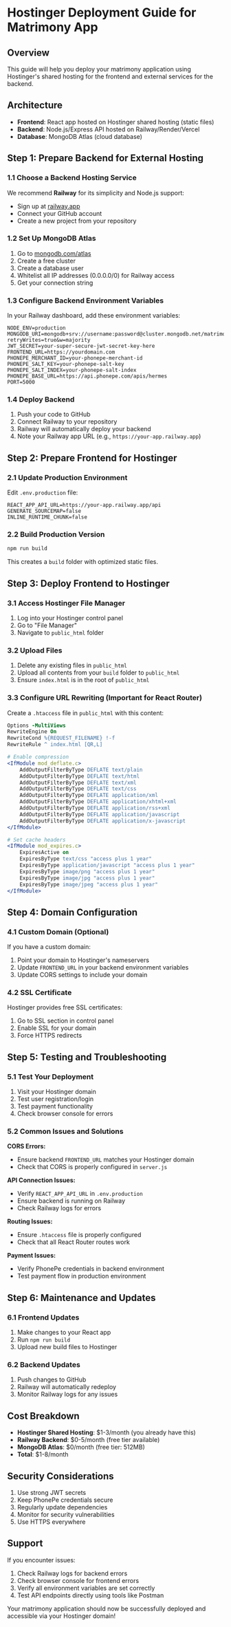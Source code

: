 # Hostinger Deployment Guide for Matrimony App

## Overview
This guide will help you deploy your matrimony application using Hostinger's shared hosting for the frontend and external services for the backend.

## Architecture
- **Frontend**: React app hosted on Hostinger shared hosting (static files)
- **Backend**: Node.js/Express API hosted on Railway/Render/Vercel
- **Database**: MongoDB Atlas (cloud database)

## Step 1: Prepare Backend for External Hosting

### 1.1 Choose a Backend Hosting Service
We recommend **Railway** for its simplicity and Node.js support:
- Sign up at [railway.app](https://railway.app)
- Connect your GitHub account
- Create a new project from your repository

### 1.2 Set Up MongoDB Atlas
1. Go to [mongodb.com/atlas](https://mongodb.com/atlas)
2. Create a free cluster
3. Create a database user
4. Whitelist all IP addresses (0.0.0.0/0) for Railway access
5. Get your connection string

### 1.3 Configure Backend Environment Variables
In your Railway dashboard, add these environment variables:
```
NODE_ENV=production
MONGODB_URI=mongodb+srv://username:password@cluster.mongodb.net/matrimony?retryWrites=true&w=majority
JWT_SECRET=your-super-secure-jwt-secret-key-here
FRONTEND_URL=https://yourdomain.com
PHONEPE_MERCHANT_ID=your-phonepe-merchant-id
PHONEPE_SALT_KEY=your-phonepe-salt-key
PHONEPE_SALT_INDEX=your-phonepe-salt-index
PHONEPE_BASE_URL=https://api.phonepe.com/apis/hermes
PORT=5000
```

### 1.4 Deploy Backend
1. Push your code to GitHub
2. Connect Railway to your repository
3. Railway will automatically deploy your backend
4. Note your Railway app URL (e.g., `https://your-app.railway.app`)

## Step 2: Prepare Frontend for Hostinger

### 2.1 Update Production Environment
Edit `.env.production` file:
```
REACT_APP_API_URL=https://your-app.railway.app/api
GENERATE_SOURCEMAP=false
INLINE_RUNTIME_CHUNK=false
```

### 2.2 Build Production Version
```bash
npm run build
```

This creates a `build` folder with optimized static files.

## Step 3: Deploy Frontend to Hostinger

### 3.1 Access Hostinger File Manager
1. Log into your Hostinger control panel
2. Go to "File Manager"
3. Navigate to `public_html` folder

### 3.2 Upload Files
1. Delete any existing files in `public_html`
2. Upload all contents from your `build` folder to `public_html`
3. Ensure `index.html` is in the root of `public_html`

### 3.3 Configure URL Rewriting (Important for React Router)
Create a `.htaccess` file in `public_html` with this content:
```apache
Options -MultiViews
RewriteEngine On
RewriteCond %{REQUEST_FILENAME} !-f
RewriteRule ^ index.html [QR,L]

# Enable compression
<IfModule mod_deflate.c>
    AddOutputFilterByType DEFLATE text/plain
    AddOutputFilterByType DEFLATE text/html
    AddOutputFilterByType DEFLATE text/xml
    AddOutputFilterByType DEFLATE text/css
    AddOutputFilterByType DEFLATE application/xml
    AddOutputFilterByType DEFLATE application/xhtml+xml
    AddOutputFilterByType DEFLATE application/rss+xml
    AddOutputFilterByType DEFLATE application/javascript
    AddOutputFilterByType DEFLATE application/x-javascript
</IfModule>

# Set cache headers
<IfModule mod_expires.c>
    ExpiresActive on
    ExpiresByType text/css "access plus 1 year"
    ExpiresByType application/javascript "access plus 1 year"
    ExpiresByType image/png "access plus 1 year"
    ExpiresByType image/jpg "access plus 1 year"
    ExpiresByType image/jpeg "access plus 1 year"
</IfModule>
```

## Step 4: Domain Configuration

### 4.1 Custom Domain (Optional)
If you have a custom domain:
1. Point your domain to Hostinger's nameservers
2. Update `FRONTEND_URL` in your backend environment variables
3. Update CORS settings to include your domain

### 4.2 SSL Certificate
Hostinger provides free SSL certificates:
1. Go to SSL section in control panel
2. Enable SSL for your domain
3. Force HTTPS redirects

## Step 5: Testing and Troubleshooting

### 5.1 Test Your Deployment
1. Visit your Hostinger domain
2. Test user registration/login
3. Test payment functionality
4. Check browser console for errors

### 5.2 Common Issues and Solutions

**CORS Errors:**
- Ensure backend `FRONTEND_URL` matches your Hostinger domain
- Check that CORS is properly configured in `server.js`

**API Connection Issues:**
- Verify `REACT_APP_API_URL` in `.env.production`
- Ensure backend is running on Railway
- Check Railway logs for errors

**Routing Issues:**
- Ensure `.htaccess` file is properly configured
- Check that all React Router routes work

**Payment Issues:**
- Verify PhonePe credentials in backend environment
- Test payment flow in production environment

## Step 6: Maintenance and Updates

### 6.1 Frontend Updates
1. Make changes to your React app
2. Run `npm run build`
3. Upload new build files to Hostinger

### 6.2 Backend Updates
1. Push changes to GitHub
2. Railway will automatically redeploy
3. Monitor Railway logs for any issues

## Cost Breakdown
- **Hostinger Shared Hosting**: $1-3/month (you already have this)
- **Railway Backend**: $0-5/month (free tier available)
- **MongoDB Atlas**: $0/month (free tier: 512MB)
- **Total**: $1-8/month

## Security Considerations
1. Use strong JWT secrets
2. Keep PhonePe credentials secure
3. Regularly update dependencies
4. Monitor for security vulnerabilities
5. Use HTTPS everywhere

## Support
If you encounter issues:
1. Check Railway logs for backend errors
2. Check browser console for frontend errors
3. Verify all environment variables are set correctly
4. Test API endpoints directly using tools like Postman

Your matrimony application should now be successfully deployed and accessible via your Hostinger domain!